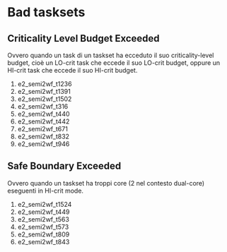 # Bad tasksets


## Criticality Level Budget Exceeded

Ovvero quando un task di un taskset ha ecceduto il suo criticality-level budget, cioè un LO-crit task che eccede il suo LO-crit budget, oppure un HI-crit task che eccede il suo HI-crit budget.

  1. e2_semi2wf_t1236
  1. e2_semi2wf_t1391
  1. e2_semi2wf_t1502
  1. e2_semi2wf_t316
  1. e2_semi2wf_t440
  1. e2_semi2wf_t442
  1. e2_semi2wf_t671
  1. e2_semi2wf_t832
  1. e2_semi2wf_t946

## Safe Boundary Exceeded

Ovvero quando un taskset ha troppi core (2 nel contesto dual-core) eseguenti in HI-crit mode.

  1. e2_semi2wf_t1524
  1. e2_semi2wf_t449
  1. e2_semi2wf_t563
  1. e2_semi2wf_t573
  1. e2_semi2wf_t809
  1. e2_semi2wf_t843
